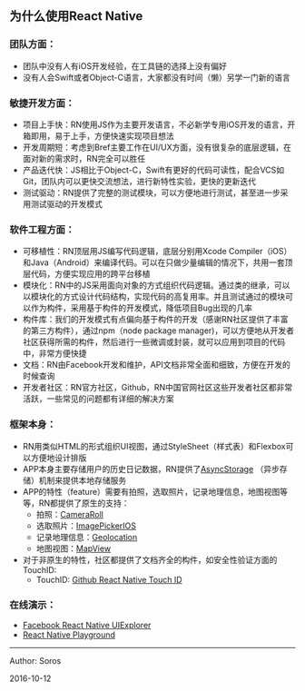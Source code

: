 ##  为什么使用React Native

### 团队方面：

- 团队中没有人有iOS开发经验，在工具链的选择上没有偏好
- 没有人会Swift或者Object-C语言，大家都没有时间（懒）另学一门新的语言

### 敏捷开发方面：

- 项目上手快：RN使用JS作为主要开发语言，不必新学专用iOS开发的语言，开箱即用，易于上手，方便快速实现项目想法
- 开发周期短：考虑到Bref主要工作在UI/UX方面，没有很复杂的底层逻辑，在面对新的需求时，RN完全可以胜任
- 产品迭代快：JS相比于Object-C，Swift有更好的代码可读性，配合VCS如Git，团队内可以更快交流想法，进行新特性实验，更快的更新迭代
- 测试驱动：RN提供了完整的测试模块，可以方便地进行测试，甚至进一步采用测试驱动的开发模式

### 软件工程方面：

- 可移植性：RN顶层用JS编写代码逻辑，底层分别用Xcode Compiler（iOS）和Java（Android）来编译代码。可以在只做少量编辑的情况下，共用一套顶层代码，方便实现应用的跨平台移植
- 模块化：RN中的JS采用面向对象的方式组织代码逻辑。通过类的继承，可以以模块化的方式设计代码结构，实现代码的高复用率。并且测试通过的模块可以作为构件，采用基于构件的开发模式，降低项目Bug出现的几率
- 构件库：我们的开发模式有点偏向基于构件的开发（感谢RN社区提供了丰富的第三方构件），通过npm（node package manager)，可以方便地从开发者社区获得所需的构件，然后进行一些微调或封装，就可以应用到项目的代码中，非常方便快捷
- 文档：RN由Facebook开发和维护，API文档非常全面和细致，方便在开发的时候查询
- 开发者社区：RN官方社区，Github，RN中国官网社区这些开发者社区都非常活跃，一些常见的问题都有详细的解决方案

### 框架本身：

- RN用类似HTML的形式组织UI视图，通过StyleSheet（样式表）和Flexbox可以方便地设计排版
- APP本身主要存储用户的历史日记数据，RN提供了[AsyncStorage](http://facebook.github.io/react-native/releases/0.34/docs/asyncstorage.html) （异步存储）机制来提供本地存储服务
- APP的特性（feature）需要有拍照，选取照片，记录地理信息，地图视图等等，RN都提供了原生的支持：
  - 拍照：[CameraRoll](http://facebook.github.io/react-native/releases/0.34/docs/cameraroll.html)
  - 选取照片：[ImagePickerIOS](http://facebook.github.io/react-native/releases/0.34/docs/imagepickerios.html)
  - 记录地理信息：[Geolocation](http://facebook.github.io/react-native/releases/0.34/docs/geolocation.html)
  - 地图视图：[MapView](http://facebook.github.io/react-native/releases/0.34/docs/mapview.html)
- 对于非原生的特性，社区都提供了文档齐全的构件，如安全性验证方面的TouchID:
  - TouchID: [Github React Native Touch ID](https://github.com/naoufal/react-native-touch-id)

### 在线演示：

- [Facebook React Native UIExplorer](http://www.reactnative.com/uiexplorer/)
- [React Native Playground](https://rnplay.org/)

---

Author: Soros

2016-10-12
